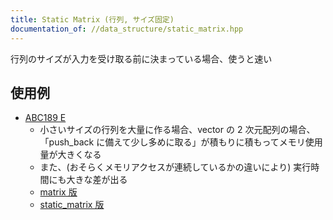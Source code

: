 ```yaml
---
title: Static Matrix (行列, サイズ固定)
documentation_of: //data_structure/static_matrix.hpp
---
```


行列のサイズが入力を受け取る前に決まっている場合、使うと速い

## 使用例

- [ABC189 E](https://atcoder.jp/contests/abc267/tasks/abc267_e)
    - 小さいサイズの行列を大量に作る場合、vector の 2 次元配列の場合、「push_back に備えて少し多めに取る」が積もりに積もってメモリ使用量が大きくなる
    - また、(おそらくメモリアクセスが連続しているかの違いにより) 実行時間にも大きな差が出る
    - [matrix 版](https://atcoder.jp/contests/abc189/submissions/35374154)
    - [static_matrix 版](https://atcoder.jp/contests/abc189/submissions/35374254)
